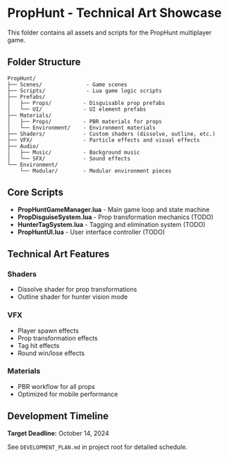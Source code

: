 # PropHunt - Technical Art Showcase

This folder contains all assets and scripts for the PropHunt multiplayer game.

## Folder Structure

```
PropHunt/
├── Scenes/              - Game scenes
├── Scripts/             - Lua game logic scripts
├── Prefabs/
│   ├── Props/          - Disguisable prop prefabs
│   └── UI/             - UI element prefabs
├── Materials/
│   ├── Props/          - PBR materials for props
│   └── Environment/    - Environment materials
├── Shaders/            - Custom shaders (dissolve, outline, etc.)
├── VFX/                - Particle effects and visual effects
├── Audio/
│   ├── Music/          - Background music
│   └── SFX/            - Sound effects
└── Environment/
    └── Modular/        - Modular environment pieces
```

## Core Scripts

- **PropHuntGameManager.lua** - Main game loop and state machine
- **PropDisguiseSystem.lua** - Prop transformation mechanics (TODO)
- **HunterTagSystem.lua** - Tagging and elimination system (TODO)
- **PropHuntUI.lua** - User interface controller (TODO)

## Technical Art Features

### Shaders
- Dissolve shader for prop transformations
- Outline shader for hunter vision mode

### VFX
- Player spawn effects
- Prop transformation effects
- Tag hit effects
- Round win/lose effects

### Materials
- PBR workflow for all props
- Optimized for mobile performance

## Development Timeline

**Target Deadline:** October 14, 2024

See `DEVELOPMENT_PLAN.md` in project root for detailed schedule.

